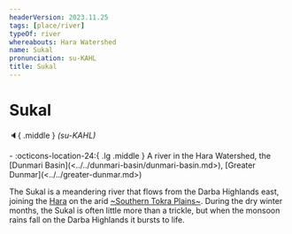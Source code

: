 ```yaml
---
headerVersion: 2023.11.25
tags: [place/river]
typeOf: river
whereabouts: Hara Watershed
name: Sukal
pronunciation: su-KAHL
title: Sukal
---
```

# Sukal
:speaker:{ .middle } *(su-KAHL)*  
<div class="grid cards ext-narrow-margin ext-one-column" markdown>
-    :octicons-location-24:{ .lg .middle } A river in the Hara Watershed, the [Dunmari Basin](<../../dunmari-basin/dunmari-basin.md>), [Greater Dunmar](<../../greater-dunmar.md>)  
</div>


The Sukal is a meandering river that flows from the Darba Highlands east, joining the [Hara](<./hara.md>) on the arid [~Southern Tokra Plains~](<../../dunmari-basin/southern-tokra-plains.md>). During the dry winter months, the Sukal is often little more than a trickle, but when the monsoon rains fall on the Darba Highlands it bursts to life.